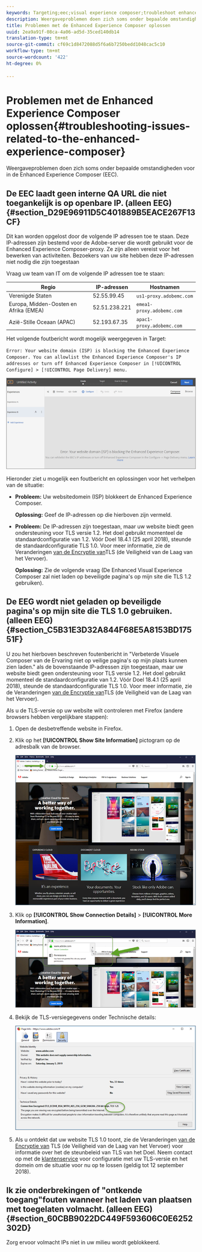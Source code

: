 ```yaml
---
keywords: Targeting;eec;visual experience composer;troubleshoot enhanced experience composer;troubleshooting
description: Weergaveproblemen doen zich soms onder bepaalde omstandigheden voor in de Enhanced Experience Composer (EEC).
title: Problemen met de Enhanced Experience Composer oplossen
uuid: 2ea9a91f-08ca-4a06-ad5d-35ced140db14
translation-type: tm+mt
source-git-commit: cf69c1d8472088d5f6a6b7250bedd1048cac5c10
workflow-type: tm+mt
source-wordcount: '422'
ht-degree: 0%

---
```



# Problemen met de Enhanced Experience Composer oplossen{#troubleshooting-issues-related-to-the-enhanced-experience-composer}

Weergaveproblemen doen zich soms onder bepaalde omstandigheden voor in de Enhanced Experience Composer (EEC).

## De EEC laadt geen interne QA URL die niet toegankelijk is op openbare IP. (alleen EEG) {#section_D29E96911D5C401889B5EACE267F13CF}

Dit kan worden opgelost door de volgende IP adressen toe te staan. Deze IP-adressen zijn bestemd voor de Adobe-server die wordt gebruikt voor de Enhanced Experience Composer-proxy. Ze zijn alleen vereist voor het bewerken van activiteiten. Bezoekers van uw site hebben deze IP-adressen niet nodig die zijn toegestaan

Vraag uw team van IT om de volgende IP adressen toe te staan:

| Regio | IP-adressen | Hostnamen |
|--- |--- |--- |
| Verenigde Staten | 52.55.99.45 | `us1-proxy.adobemc.com` |
| Europa, Midden-Oosten en Afrika (EMEA) | 52.51.238.221 | `emea1-proxy.adobemc.com` |
| Azië-Stille Oceaan (APAC) | 52.193.67.35 | `apac1-proxy.adobemc.com` |

Het volgende foutbericht wordt mogelijk weergegeven in Target:

`Error: Your website domain (ISP) is blocking the Enhanced Experience Composer. You can allowlist the Enhanced Experience Composer's IP addresses or turn off Enhanced Experience Composer in [!UICONTROL Configure] > [!UICONTROL Page Delivery] menu.`

![](assets/EEC_error.png)

Hieronder ziet u mogelijk een foutbericht en oplossingen voor het verhelpen van de situatie:

* **Probleem:** Uw websitedomein (ISP) blokkeert de Enhanced Experience Composer.

   **Oplossing:** Geef de IP-adressen op die hierboven zijn vermeld.

* **Probleem:** De IP-adressen zijn toegestaan, maar uw website biedt geen ondersteuning voor TLS versie 1.2. Het doel gebruikt momenteel de standaardconfiguratie van 1.2. Vóór Doel 18.4.1 (25 april 2018), steunde de standaardconfiguratie TLS 1.0. Voor meer informatie, zie de Veranderingen [van de Encryptie van](../../../c-implementing-target/c-considerations-before-you-implement-target/tls-transport-layer-security-encryption.md#concept_CC1001E9D3AE4BABAF90B8311B0A6451)TLS (de Veiligheid van de Laag van het Vervoer).

   **Oplossing:** Zie de volgende vraag (De Enhanced Visual Experience Composer zal niet laden op beveiligde pagina&#39;s op mijn site die TLS 1.2 gebruiken).

## De EEG wordt niet geladen op beveiligde pagina&#39;s op mijn site die TLS 1.0 gebruiken. (alleen EEG) {#section_C5B31E3D32A844F68E5A8153BD17551F}

U zou het hierboven beschreven foutenbericht in &quot;Verbeterde Visuele Composer van de Ervaring niet op veilige pagina&#39;s op mijn plaats kunnen zien laden.&quot; als de bovenstaande IP-adressen zijn toegestaan, maar uw website biedt geen ondersteuning voor TLS versie 1.2. Het doel gebruikt momenteel de standaardconfiguratie van 1.2. Vóór Doel 18.4.1 (25 april 2018), steunde de standaardconfiguratie TLS 1.0. Voor meer informatie, zie de Veranderingen [van de Encryptie van](../../../c-implementing-target/c-considerations-before-you-implement-target/tls-transport-layer-security-encryption.md#concept_CC1001E9D3AE4BABAF90B8311B0A6451)TLS (de Veiligheid van de Laag van het Vervoer).

Als u de TLS-versie op uw website wilt controleren met Firefox (andere browsers hebben vergelijkbare stappen):

1. Open de desbetreffende website in Firefox.
1. Klik op het **[!UICONTROL Show Site Information]** pictogram op de adresbalk van de browser.

   ![](assets/firefox_more_info.png)

1. Klik op **[!UICONTROL Show Connection Details]** > **[!UICONTROL More Information]**.

   ![](assets/firefox_more_info_2.png)

1. Bekijk de TLS-versiegegevens onder Technische details:

   ![](assets/firefox_more_info_3.png)

1. Als u ontdekt dat uw website TLS 1.0 toont, zie de Veranderingen [van de Encryptie van](../../../c-implementing-target/c-considerations-before-you-implement-target/tls-transport-layer-security-encryption.md#concept_CC1001E9D3AE4BABAF90B8311B0A6451) TLS (de Veiligheid van de Laag van het Vervoer) voor informatie over het de steunbeleid van TLS van het Doel. Neem contact op met de [klantenservice](../../../cmp-resources-and-contact-information.md#reference_ACA3391A00EF467B87930A450050077C) voor configuratie met uw TLS-versie en het domein om de situatie voor nu op te lossen (geldig tot 12 september 2018).

## Ik zie onderbrekingen of &quot;ontkende toegang&quot;fouten wanneer het laden van plaatsen met toegelaten volmacht. (alleen EEG) {#section_60CBB9022DC449F593606C0E6252302D}

Zorg ervoor volmacht IPs niet in uw milieu wordt geblokkeerd.
